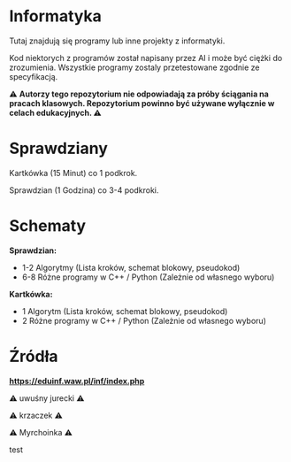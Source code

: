 # Informatyka
Tutaj znajdują się programy lub inne projekty z informatyki.

Kod niektorych z programów został napisany przez AI i może być ciężki do zrozumienia. Wszystkie programy zostaly przetestowane zgodnie ze specyfikacją. <br>

:warning: **Autorzy tego repozytorium nie odpowiadają za próby ściągania na pracach klasowych. Repozytorium powinno być używane wyłącznie w celach edukacyjnych. :warning:**
# Sprawdziany

Kartkówka (15 Minut) co 1 podkrok. <br>

Sprawdzian (1 Godzina) co 3-4 podkroki.

# Schematy

**Sprawdzian:**
- 1-2 Algorytmy (Lista kroków, schemat blokowy, pseudokod)
- 6-8 Różne programy w C++ / Python (Zależnie od własnego wyboru)

**Kartkówka:**
- 1 Algorytm (Lista kroków, schemat blokowy, pseudokod)
- 2 Różne programy w C++ / Python (Zależnie od własnego wyboru)

# Źródła
**https://eduinf.waw.pl/inf/index.php**

:warning: uwuśny jurecki :warning:

:warning: krzaczek :warning:

:warning: Myrchoinka :warning:

test
